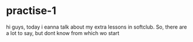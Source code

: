 # practise-1
hi guys, today i eanna talk about my extra lessons in softclub. So, there are a lot to say, but dont know from which wo start
